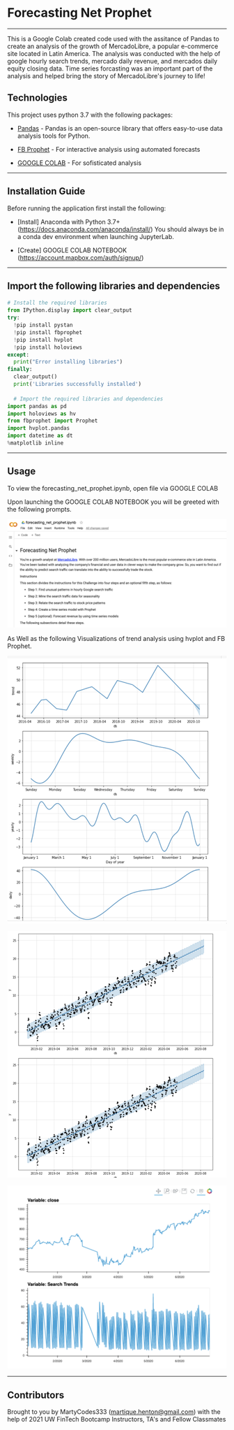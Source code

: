 # Forecasting Net Prophet

---

This is a Google Colab created code used with the assitance of Pandas to create an analysis of the growth of MercadoLibre, a popular e-commerce site located in Latin America. The analysis was conducted with the help of google hourly search trends, mercado daily revenue, and mercados daily equity closing data. Time series forcasting was an important part of the analysis and helped bring the story of MercadoLibre's journey to life!
## Technologies

This project uses python 3.7 with the following packages:

* [Pandas](https://github.com/pandas-dev/pandas) - Pandas is an open-source library that offers easy-to-use data analysis tools for Python.

* [FB Prophet](https://facebook.github.io/prophet/) - For interactive analysis using automated forecasts 

* [GOOGLE COLAB](https://colab.research.google.com/notebooks/intro.ipynb#recent=true) - For sofisticated analysis


 
---

## Installation Guide

Before running the application first install the following:


* [Install] Anaconda with Python 3.7+(https://docs.anaconda.com/anaconda/install/)
You should always be in a conda dev environment when launching JupyterLab.


* [Create] GOOGLE COLAB NOTEBOOK (https://account.mapbox.com/auth/signup/)



---

## Import the following libraries and dependencies 

```python
# Install the required libraries
from IPython.display import clear_output
try:
  !pip install pystan
  !pip install fbprophet
  !pip install hvplot
  !pip install holoviews
except:
  print("Error installing libraries")
finally:
  clear_output()
  print('Libraries successfully installed')

  # Import the required libraries and dependencies
import pandas as pd
import holoviews as hv
from fbprophet import Prophet
import hvplot.pandas
import datetime as dt
%matplotlib inline
```
---

## Usage

To view the forecasting_net_prophet.ipynb, open file via GOOGLE COLAB

Upon launching the GOOGLE COLAB NOTEBOOK you will be greeted with the following prompts.

![Forecast Intro](forecast1.png)


As Well as the following Visualizations of trend analysis using hvplot and FB Prophet.

![Plot](forecasttrends.png)

![FB Prophet](prophet.png)

![Prophet Model](prophetmodel.png)



---

## Contributors

Brought to you by MartyCodes333 (martique.henton@gmail.com) with the help of 2021 UW FinTech Bootcamp Instructors, TA's and Fellow Classmates